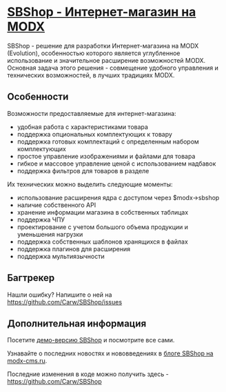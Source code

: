 [SBShop - Интернет-магазин на MODX](https://github.com/Carw/SBShop)
=================

SBShop - решение для разработки Интернет-магазина на MODX (Evolution), особенностью которого является углубленное использование и значительное расширение возможностей MODX. Основная задача этого решения - совмещение удобного управления и технических возможностей, в лучших традициях MODX.

Особенности
-----------

Возможности предоставляемые для интернет-магазина:

* удобная работа с характеристиками товара
* поддержка опциональных комплектующих к товару
* поддержка готовых комплектаций с определенным набором комплектующих
* простое управление изображениями и файлами для товара
* гибкое и массовое управление ценой с использованием надбавок
* поддержка фильтров для товаров в разделе

Их технических можно выделить следующие моменты:

* использование расширения ядра с доступом через $modx->sbshop
* наличие собственного API
* хранение информации магазина в собственных таблицах
* поддержка ЧПУ
* проектирование с учетом большого объема продукции и уменьшения нагрузки
* поддержка собственных шаблонов хранящихся в файлах
* поддержка плагинов для расширения
* поддержка мультиязычности

Багтрекер
---------

Нашли ошибку? Напишите о ней на https://github.com/Carw/SBShop/issues

Дополнительная информация
-------------------------

Посетите [демо-версию SBShop](sbshop.modx-demo.ru) и посмотрите все сами.

Узнавайте о последних новостях и нововведениях в [блоге SBShop на modx-cms.ru](http://community.modx-cms.ru/blog/sbshop/).

Последние изменения в коде можно получить здесь - https://github.com/Carw/SBShop